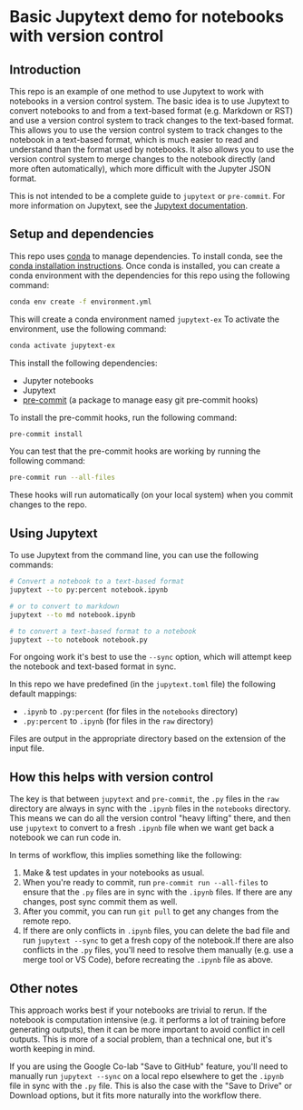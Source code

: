 # Basic Jupytext demo for notebooks with version control

## Introduction

This repo is an example of one method to use Jupytext to work with notebooks in a version control system. The basic idea is to use Jupytext to convert notebooks to and from a text-based format (e.g. Markdown or RST) and use a version control system to track changes to the text-based format.  This allows you to use the version control system to track changes to the notebook in a text-based format, which is much easier to read and understand than the format used by notebooks.  It also allows you to use the version control system to merge changes to the notebook directly (and more often automatically), which more difficult with the Jupyter JSON format.

This is not intended to be a complete guide to `jupytext` or  `pre-commit`.  For more information on Jupytext, see the [Jupytext documentation](https://jupytext.readthedocs.io/en/latest/).

## Setup and dependencies

This repo uses [conda](https://docs.conda.io/en/latest/) to manage dependencies.  To install conda, see the [conda installation instructions](https://docs.conda.io/projects/conda/en/latest/user-guide/install/).  Once conda is installed, you can create a conda environment with the dependencies for this repo using the following command:

```bash
conda env create -f environment.yml
```

This will create a conda environment named `jupytext-ex` To activate the environment, use the following command:

```bash
conda activate jupytext-ex
```

This install the following dependencies:
- Jupyter notebooks
- Jupytext
- [pre-commit](https://pre-commit.com/) (a package to manage easy git pre-commit hooks)

To install the pre-commit hooks, run the following command:

```bash
pre-commit install
```

You can test that the pre-commit hooks are working by running the following command:

```bash
pre-commit run --all-files
```
These hooks will run automatically (on your local system) when you commit changes to the repo.

## Using Jupytext

To use Jupytext from the command line, you can use the following commands:

```bash
# Convert a notebook to a text-based format
jupytext --to py:percent notebook.ipynb

# or to convert to markdown
jupytext --to md notebook.ipynb

# to convert a text-based format to a notebook
jupytext --to notebook notebook.py
```

For ongoing  work it's best to use the `--sync` option, which will attempt keep the notebook and text-based format in sync.

In this repo we have predefined (in the `jupytext.toml` file) the following default mappings:
- `.ipynb` to `.py:percent` (for files in the `notebooks` directory)
- `.py:percent` to `.ipynb` (for files in the `raw` directory)

Files are output in the appropriate directory based on the extension of the input file.

## How this helps with version control

The key is that between `jupytext` and `pre-commit`, the `.py` files in the `raw` directory are always in sync with the `.ipynb` files in the `notebooks` directory. This means we can do all the version control "heavy lifting" there, and then use `jupytext` to convert to a fresh `.ipynb` file when we want get back a notebook we can run code in.

In terms of workflow, this implies something like the following:

1. Make & test updates in your notebooks as usual.
2. When you're ready to commit, run `pre-commit run --all-files` to ensure that the `.py` files are in sync with the `.ipynb` files. If there are any changes, post sync commit them as well.
3. After you commit, you can run `git pull` to get any changes from the remote repo. 
5. If there are only conflicts in `.ipynb` files, you can delete the bad file and run `jupytext --sync` to get a fresh copy of the notebook.If there are also conflicts in the `.py` files, you'll need to resolve them manually (e.g. use a merge tool or VS Code), before recreating the `.ipynb` file as above.

## Other notes

This approach works best if your notebooks are trivial to rerun. If the notebook is computation intensive (e.g. it performs a lot of training before generating outputs), then it can be more important to avoid conflict in cell outputs. This is more of a social problem, than a technical one, but it's worth keeping in mind.

If you are using the Google Co-lab "Save to GitHub" feature, you'll need to manually run `jupytext --sync` on a local repo elsewhere to get the `.ipynb` file in sync with the `.py` file. This is also the case with the "Save to Drive" or Download options, but it fits more naturally into the workflow there.